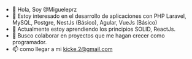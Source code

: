 - 👋 Hola, Soy @Migueleprz
- 👀 Estoy interesado en el desarrollo de aplicaciones con PHP Laravel, MySQL, Postgre, NestJs (Básico),  Agular, VueJs (Básico)
- 🌱 Actualmente estoy aprendiendo los principios SOLID, ReactJs.
- 💞️ Busco colaborar en proyectos que me hagan crecer como programador.
- 📫 como llegar a mi kicke.2@gmail.com

<!---
Migueleprz/Migueleprz is a ✨ special ✨ repository because its `README.md` (this file) appears on your GitHub profile.
You can click the Preview link to take a look at your changes.
--->
